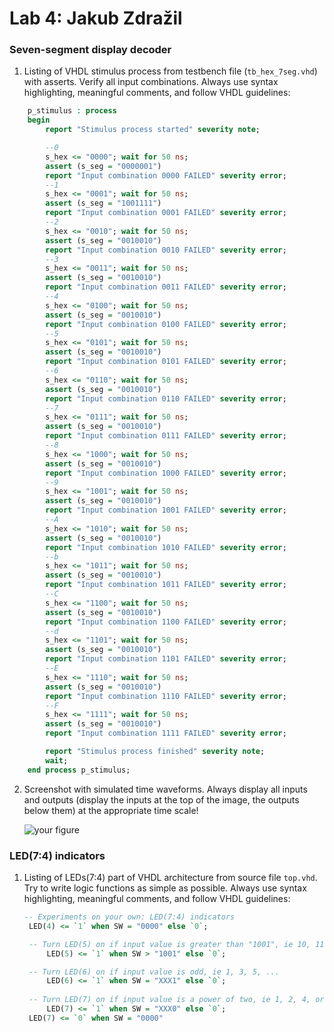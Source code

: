 # Lab 4: Jakub Zdražil

### Seven-segment display decoder

1. Listing of VHDL stimulus process from testbench file (`tb_hex_7seg.vhd`) with asserts. Verify all input combinations. Always use syntax highlighting, meaningful comments, and follow VHDL guidelines:

```vhdl
    p_stimulus : process
    begin
        report "Stimulus process started" severity note;

        --0
        s_hex <= "0000"; wait for 50 ns;
        assert (s_seg = "0000001")
        report "Input combination 0000 FAILED" severity error;
        --1
        s_hex <= "0001"; wait for 50 ns;
        assert (s_seg = "1001111")
        report "Input combination 0001 FAILED" severity error;
        --2
        s_hex <= "0010"; wait for 50 ns;
        assert (s_seg = "0010010")
        report "Input combination 0010 FAILED" severity error;
        --3
        s_hex <= "0011"; wait for 50 ns;
        assert (s_seg = "0010010")
        report "Input combination 0011 FAILED" severity error;
        --4
        s_hex <= "0100"; wait for 50 ns;
        assert (s_seg = "0010010")
        report "Input combination 0100 FAILED" severity error;
        --5
        s_hex <= "0101"; wait for 50 ns;
        assert (s_seg = "0010010")
        report "Input combination 0101 FAILED" severity error;
        --6
        s_hex <= "0110"; wait for 50 ns;
        assert (s_seg = "0010010")
        report "Input combination 0110 FAILED" severity error;
        --7
        s_hex <= "0111"; wait for 50 ns;
        assert (s_seg = "0010010")
        report "Input combination 0111 FAILED" severity error;
        --8
        s_hex <= "1000"; wait for 50 ns;
        assert (s_seg = "0010010")
        report "Input combination 1000 FAILED" severity error;
        --9
        s_hex <= "1001"; wait for 50 ns;
        assert (s_seg = "0010010")
        report "Input combination 1001 FAILED" severity error;
        --A
        s_hex <= "1010"; wait for 50 ns;
        assert (s_seg = "0010010")
        report "Input combination 1010 FAILED" severity error;
        --b
        s_hex <= "1011"; wait for 50 ns;
        assert (s_seg = "0010010")
        report "Input combination 1011 FAILED" severity error;
        --C
        s_hex <= "1100"; wait for 50 ns;
        assert (s_seg = "0010010")
        report "Input combination 1100 FAILED" severity error;
        --d
        s_hex <= "1101"; wait for 50 ns;
        assert (s_seg = "0010010")
        report "Input combination 1101 FAILED" severity error;
        --E
        s_hex <= "1110"; wait for 50 ns;
        assert (s_seg = "0010010")
        report "Input combination 1110 FAILED" severity error;
        --F
        s_hex <= "1111"; wait for 50 ns;
        assert (s_seg = "0010010")
        report "Input combination 1111 FAILED" severity error;

        report "Stimulus process finished" severity note;
        wait;
    end process p_stimulus;
```

2. Screenshot with simulated time waveforms. Always display all inputs and outputs (display the inputs at the top of the image, the outputs below them) at the appropriate time scale!

   ![your figure]()

### LED(7:4) indicators

1. Listing of LEDs(7:4) part of VHDL architecture from source file `top.vhd`. Try to write logic functions as simple as possible. Always use syntax highlighting, meaningful comments, and follow VHDL guidelines:

   ```vhdl
   -- Experiments on your own: LED(7:4) indicators 
  	LED(4) <= `1` when SW = "0000" else `0`;

    -- Turn LED(5) on if input value is greater than "1001", ie 10, 11, 12, ...
      	LED(5) <= `1` when SW > "1001" else `0`;

    -- Turn LED(6) on if input value is odd, ie 1, 3, 5, ...
     	LED(6) <= `1` when SW = "XXX1" else `0`;
      
    -- Turn LED(7) on if input value is a power of two, ie 1, 2, 4, or 8
      	LED(7) <= `1` when SW = "XXX0" else `0`;
  	LED(7) <= `0` when SW = "0000"
   ```